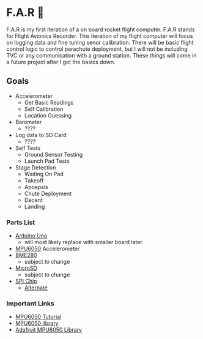 # F.A.R :rocket:
F.A.R is my first iteration of a on board rocket flight computer. F.A.R stands for Flight Avionics Recorder. This iteration of my flight computer will focus on logging data and fine tuning senor calibration. There will be basic flight control logic to control parachute deployment, but I will not be including TVC or any communication with a ground station. These things will come in a future project after I get the basics down.

## Goals
* Accelerometer
  * Get Basic Readings
  * Self Calibration
  * Location Guessing
* Barometer
  * ????
* Log data to SD Card
  * ????
* Self Tests
  * Ground Sensor Testing
  * Launch Pad Tests
* Stage Detection
  * Waiting On Pad
  * Takeoff
  * Apoapsis
  * Chute Deployment
  * Decent
  * Landing


### Parts List
* [Arduino Uno](https://store-usa.arduino.cc/products/arduino-uno-rev3)
  * will most likely replace with smaller board later.
* [MPU6050](https://www.amazon.com/HiLetgo-MPU-6050-Accelerometer-Gyroscope-Converter/dp/B078SS8NQV) Accelerometer
* [BME280](https://www.adafruit.com/product/2652)
  * subject to change
* [MicroSD](https://www.adafruit.com/product/4682)
  * subject to change
* [SPI Chip](https://www.sparkfun.com/products/15809)
  * [Alternate](https://www.adafruit.com/product/4899) 


### Important Links
* [MPU6050 Tutorial](https://howtomechatronics.com/tutorials/arduino/arduino-and-mpu6050-accelerometer-and-gyroscope-tutorial/)
* [MPU6050 library](https://github.com/jrowberg/i2cdevlib)
* [Adafruit MPU6050 Library](https://github.com/adafruit/Adafruit_MPU6050)
